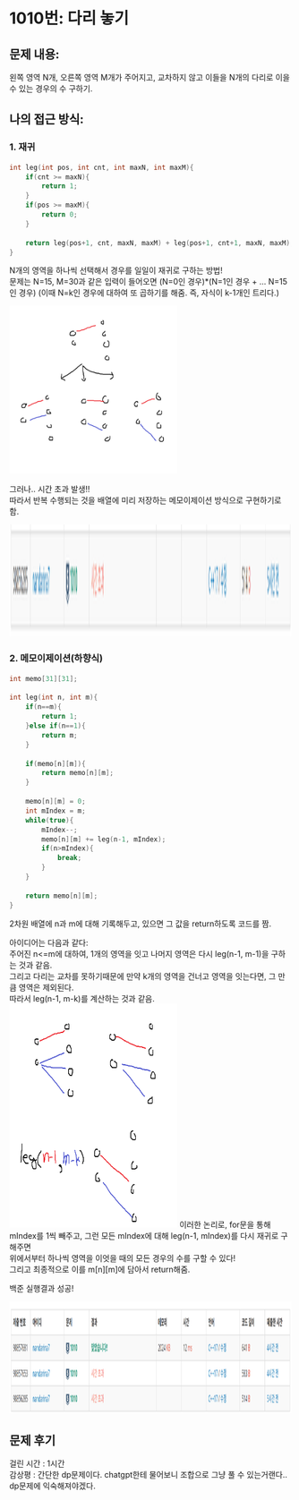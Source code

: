 # 1010번: 다리 놓기

## 문제 내용:
왼쪽 영역 N개, 오른쪽 영역 M개가 주어지고, 교차하지 않고 이들을 N개의 다리로 이을 수 있는 경우의 수 구하기.

## 나의 접근 방식:
### 1. 재귀

```C++
int leg(int pos, int cnt, int maxN, int maxM){
    if(cnt >= maxN){
        return 1;
    }
    if(pos >= maxM){
        return 0;
    }
    
    return leg(pos+1, cnt, maxN, maxM) + leg(pos+1, cnt+1, maxN, maxM);
}
```

N개의 영역을 하나씩 선택해서 경우를 일일이 재귀로 구하는 방법!   
문제는 N=15, M=30과 같은 입력이 들어오면 (N=0인 경우)*(N=1인 경우 + ... N=15인 경우) (이때 N=k인 경우에 대하여 또 곱하기를 해줌. 즉, 자식이 k-1개인 트리다.)

<img src="./1010_image1.png" width="300px" height="300px">

그러나.. 시간 초과 발생!!   
따라서 반복 수행되는 것을 배열에 미리 저장하는 메모이제이션 방식으로 구현하기로 함.

<img src="./1010_image2.png" width="1000px" height="200px">

### 2. 메모이제이션(하향식)

```C++
int memo[31][31];

int leg(int n, int m){
    if(n==m){
        return 1;
    }else if(n==1){
        return m;
    }
    
    if(memo[n][m]){
        return memo[n][m];
    }
    
    memo[n][m] = 0;
    int mIndex = m;
    while(true){
        mIndex--;
        memo[n][m] += leg(n-1, mIndex);
        if(n>mIndex){
            break;
        }
    }
    
    return memo[n][m];
}
```

2차원 배열에 n과 m에 대해 기록해두고, 있으면 그 값을 return하도록 코드를 짬.

아이디어는 다음과 같다:   
주어진 n<=m에 대하여, 1개의 영역을 잇고 나머지 영역은 다시 leg(n-1, m-1)을 구하는 것과 같음.   
그리고 다리는 교차를 못하기때문에 만약 k개의 영역을 건너고 영역을 잇는다면, 그 만큼 영역은 제외된다.   
따라서 leg(n-1, m-k)를 계산하는 것과 같음.   
<img src="./1010_image4.png" width="300px" height="400px">
이러한 논리로, for문을 통해 mIndex를 1씩 빼주고, 그런 모든 mIndex에 대해 leg(n-1, mIndex)를 다시 재귀로 구해주면   
위에서부터 하나씩 영역을 이엇을 때의 모든 경우의 수를 구할 수 있다!   
그리고 최종적으로 이를 m[n][m]에 담아서 return해줌.

백준 실행결과 성공!

<img src="./1010_image3.png" width="1000px" height="200px">

## 문제 후기

걸린 시간 : 1시간   
감상평 : 간단한 dp문제이다. chatgpt한테 물어보니 조합으로 그냥 풀 수 있는거랜다.. dp문제에 익숙해져야겠다.
